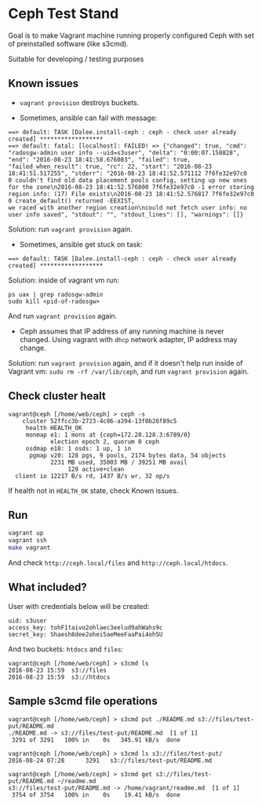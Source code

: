 # Ceph Test Stand

Goal is to make Vagrant machine running properly configured Ceph with set of preinstalled
software (like s3cmd).

Suitable for developing / testing purposes

## Known issues

 * `vagrant provision` destroys buckets.

 * Sometimes, ansible can fail with message:
```
==> default: TASK [Dalee.install-ceph : ceph - check user already created] ******************
==> default: fatal: [localhost]: FAILED! => {"changed": true, "cmd": "radosgw-admin user info --uid=s3user", "delta": "0:00:07.158828", "end": "2016-08-23 18:41:58.676083", "failed": true, "failed_when_result": true, "rc": 22, "start": "2016-08-23 18:41:51.517255", "stderr": "2016-08-23 18:41:52.571112 7f6fe32e97c0  0 couldn't find old data placement pools config, setting up new ones for the zone\n2016-08-23 18:41:52.576800 7f6fe32e97c0 -1 error storing region info: (17) File exists\n2016-08-23 18:41:52.576817 7f6fe32e97c0  0 create_default() returned -EEXIST,
we raced with another region creation\ncould not fetch user info: no user info saved", "stdout": "", "stdout_lines": [], "warnings": []}
```

Solution: run `vagrant provision` again.

 * Sometimes, ansible get stuck on task:
```
==> default: TASK [Dalee.install-ceph : ceph - check user already created] ******************
```

Solution: inside of vagrant vm run:
```
ps uax | grep radosgw-admin
sudo kill <pid-of-radosgw>
```

And run `vagrant provision` again.

 * Ceph assumes that IP address of any running machine is never changed. Using vagrant with 
 `dhcp` network adapter, IP address may change.
 
Solution: run `vagrant provision` again, and if it doesn't help 
run inside of Vagrant vm: `sudo rm -rf /var/lib/ceph`, and run `vagrant provision` again.


## Check cluster healt

```
vagrant@ceph [/home/web/ceph] > ceph -s
    cluster 52ffcc3b-2723-4c86-a394-13f0b26f89c5
     health HEALTH_OK
     monmap e1: 1 mons at {ceph=172.28.128.3:6789/0}
            election epoch 2, quorum 0 ceph
     osdmap e18: 1 osds: 1 up, 1 in
      pgmap v20: 128 pgs, 9 pools, 2174 bytes data, 54 objects
            2231 MB used, 35003 MB / 39251 MB avail
                 128 active+clean
  client io 12217 B/s rd, 1437 B/s wr, 32 op/s
```

If health not in `HEALTH_OK` state, check Known issues.

## Run

```bash
vagrant up
vagrant ssh
make vagrant
```

And check `http://ceph.local/files` and `http://ceph.local/htdocs`.


## What included?

User with credentials below will be created:
```
uid: s3user
access_key: tohF1taivo2ohlaec3eelud9ahWahs9c
secret_key: Shaesh8dee2ohei5aeMeeFaaPai4oh5U
```

And two buckets: `htdocs` and `files`:
```
vagrant@ceph [/home/web/ceph] > s3cmd ls
2016-08-23 15:59  s3://files
2016-08-23 15:59  s3://htdocs
```

## Sample s3cmd file operations

```
vagrant@ceph [/home/web/ceph] > s3cmd put ./README.md s3://files/test-put/README.md
./README.md -> s3://files/test-put/README.md  [1 of 1]
 3291 of 3291   100% in    0s   345.91 kB/s  done

vagrant@ceph [/home/web/ceph] > s3cmd ls s3://files/test-put/
2016-08-24 07:28      3291   s3://files/test-put/README.md

vagrant@ceph [/home/web/ceph] > s3cmd get s3://files/test-put/README.md ~/readme.md
s3://files/test-put/README.md -> /home/vagrant/readme.md  [1 of 1]
 3754 of 3754   100% in    0s    19.41 kB/s  done
```

